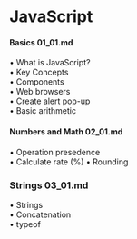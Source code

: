 # JavaScript
#### Basics 01_01.md
• What is JavaScript?\
• Key Concepts\
• Components\
• Web browsers\
• Create alert pop-up\
• Basic arithmetic

#### Numbers and Math 02_01.md
• Operation presedence\
• Calculate rate (%)
• Rounding

### Strings 03_01.md
• Strings\
• Concatenation\
• typeof
